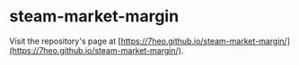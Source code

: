 # steam-market-margin

Visit the repository's page at [https://7heo.github.io/steam-market-margin/](https://7heo.github.io/steam-market-margin/).
